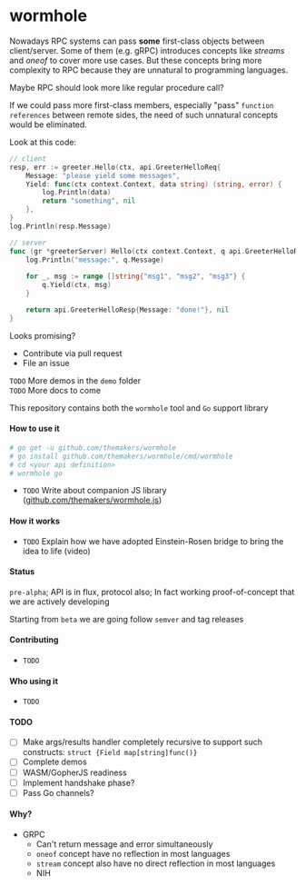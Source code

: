 # wormhole

Nowadays RPC systems can pass **some** first-class objects between client/server.
Some of them (e.g. gRPC) introduces concepts like _streams_ and _oneof_ to cover more use cases.
But these concepts bring more complexity to RPC because they are unnatural to programming languages.

Maybe RPC should look more like regular procedure call?

If we could pass more first-class members, especially "pass" `function references` between remote sides,
the need of such unnatural concepts would be eliminated.

Look at this code:
```go
// client
resp, err := greeter.Hello(ctx, api.GreeterHelloReq{
    Message: "please yield some messages",
    Yield: func(ctx context.Context, data string) (string, error) {
    	log.Println(data)
        return "something", nil
    },
}
log.Println(resp.Message)
```
```go
// server
func (gr *greeterServer) Hello(ctx context.Context, q api.GreeterHelloReq) (api.GreeterHelloResp, error) {
	log.Println("message:", q.Message)
	
	for _, msg := range []string{"msg1", "msg2", "msg3"} {
	    q.Yield(ctx, msg)
	}

	return api.GreeterHelloResp{Message: "done!"}, nil
}
```

Looks promising?
 * Contribute via pull request
 * File an issue

`TODO` More demos in the `demo` folder  
`TODO` More docs to come
 

This repository contains both the `wormhole` tool and `Go` support library

#### How to use it

```bash
# go get -u github.com/themakers/wormhole
# go install github.com/themakers/wormhole/cmd/wormhole
# cd <your api definition>
# wormhole go
```

 * `TODO` Write about companion JS library ([github.com/themakers/wormhole.js](https://github.com/themakers/wormhole.js))

#### How it works
 * `TODO` Explain how we have adopted Einstein-Rosen bridge to bring the idea to life (video)

#### Status
`pre-alpha`; API is in flux, protocol also; In fact working proof-of-concept that we are actively developing 

Starting from `beta` we are going follow `semver` and tag releases 

#### Contributing
 * `TODO`
 
#### Who using it
 * `TODO`

#### TODO
 - [ ] Make args/results handler completely recursive to support such constructs: `struct {Field map[string]func()}`
 - [ ] Complete demos
 - [ ] WASM/GopherJS readiness
 - [ ] Implement handshake phase?
 - [ ] Pass Go channels?

#### Why?
 * GRPC
   * Can't return message and error simultaneously
   * `oneof` concept have no reflection in most languages
   * `stream` concept also have no direct reflection in most languages
   * NIH

 
